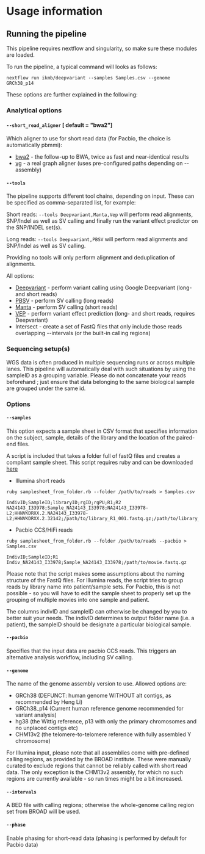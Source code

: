 # Usage information

## Running the pipeline

This pipeline requires nextflow and singularity, so make sure these modules are loaded.

To run the pipeline, a typical command will looks as follows:

`nextflow run ikmb/deepvariant --samples Samples.csv --genome GRCh38_p14`

These options are further explained in the following:

### Analytical options

#### `--short_read_aligner` [ default = "bwa2"]

Which aligner to use for short read data (for Pacbio, the choice is automatically pbmmi):

* [bwa2](https://github.com/bwa-mem2/bwa-mem2) - the follow-up to BWA, twice as fast and near-identical results
* [vg](https://github.com/vgteam/vg) - a real graph aligner (uses pre-configured paths depending on --assembly)

#### `--tools`

The pipeline supports different tool chains, depending on input. These can be specified as comma-separated list, for example:

Short reads: `--tools Deepvariant,Manta,Vep` will perform read alignments, SNP/Indel as well as SV calling and finally run the variant effect predictor on the SNP/INDEL set(s).

Long reads: `--tools Deepvariant,PBSV` will perform read alignments and SNP/Indel as well as SV calling.

Providing no tools will only perform alignment and deduplication of alignments. 

All options:

* [Deepvariant](https://github.com/google/deepvariant) - perform variant calling using Google Deepvariant (long- and short reads)
* [PBSV](https://github.com/PacificBiosciences/pbsv) - perform SV calling (long reads)
* [Manta](https://github.com/Illumina/manta) - perform SV calling (short reads)
* [VEP](https://www.ensembl.org/info/docs/tools/vep/index.html) - perform variant effect prediction (long- and short reads, requires Deepvariant)
* Intersect - create a set of FastQ files that only include those reads overlapping --intervals (or the built-in calling regions)

### Sequencing setup(s)

WGS data is often produced in multiple sequencing runs or across multiple lanes. This pipeline will automatically deal with such situations by using the sampleID as a grouping variable. Please do not
concatenate your reads beforehand ; just ensure that data belonging to the same biological sample are grouped under the same id. 

### Options

#### `--samples`
This option expects a sample sheet in CSV format that specifies information on the subject, sample, details of the library and the location of the paired-end files.

A script is included that takes a folder full of fastQ files and creates a compliant sample sheet. This script requires ruby and can be downloaded [here](https://github.com/ikmb/deepvariant/blob/master/bin/samplesheet_from_folder.rb)

* Illumina short reads

`ruby samplesheet_from_folder.rb --folder /path/to/reads > Samples.csv`

```
IndivID;SampleID;libraryID;rgID;rgPU;R1;R2
NA24143_I33978;Sample_NA24143_I33978;NA24143_I33978-L2;HHNVKDRXX.2.NA24143_I33978-L2;HHNVKDRXX.2.32142;/path/to/library_R1_001.fastq.gz;/path/to/library_R2_001.fastq.gz
```

* Pacbio CCS/HiFi reads

`ruby samplesheet_from_folder.rb --folder /path/to/reads --pacbio > Samples.csv`

``` 
IndivID;SampleID;R1
Indiv_NA24143_I33978;Sample_NA24143_I33978;/path/to/movie.fastq.gz
```

Please note that the script makes some assumptions about the naming structure of the FastQ files. For Illumina reads, the script tries to group reads by library name into patient/sample sets. For Pacbio, this is not possible - so you will have to edit the sample sheet to properly set up the grouping of multiple movies into one sample and patient. 

The columns indivID and sampleID can otherwise be changed by you to better suit your needs. The indivID determines to output folder name (i.e. a patient), the sampleID should be designate a particular biological sample. 
#### `--pacbio`

Specifies that the input data are pacbio CCS reads. This triggers an alternative analysis workflow, including SV calling.

#### `--genome`
The name of the genome assembly version to use. Allowed options are:

* GRCh38 (DEFUNCT: human genome WITHOUT alt contigs, as recommended by Heng Li)
* GRCh38_p14 (Current human reference genome recommended for variant analysis)
* hg38 (the Wittig reference, p13 with only the primary chromosomes and no unplaced contigs etc)
* CHM13v2 (the telomere-to-telomere reference with fully assembled Y chromosome)

For Illumina input, please note that all assemblies come with pre-defined calling regions, as provided by the BROAD institute. These were manually curated to exclude regions that cannot be reliably called with short read data. The only exception is the CHM13v2 assembly, for which no such regions are currently available - so run times might be a bit increased. 

#### `--intervals`

A BED file with calling regions; otherwise the whole-genome calling region set from BROAD will be used. 

#### `--phase`

Enable phasing for short-read data (phasing is performed by default for Pacbio data)

